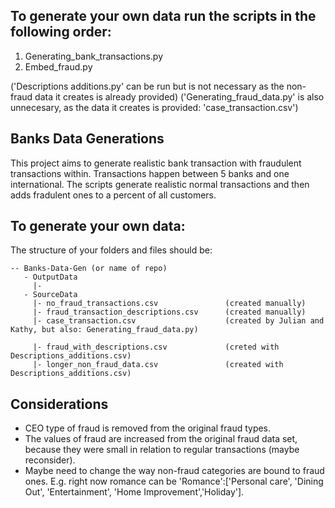 ## To generate your own data run the scripts in the following order:

1) Generating_bank_transactions.py
2) Embed_fraud.py

('Descriptions additions.py' can be run but is not necessary
       as the non-fraud data it creates is already provided)
('Generating_fraud_data.py' is also unnecesary, as the data it creates
      is provided: 'case_transaction.csv')

## Banks Data Generations

This project aims to generate realistic bank transaction with fraudulent transactions within. 
Transactions happen between 5 banks and one international. 
The scripts generate realistic normal transactions and then adds fradulent ones to a percent of all customers. 

## To generate your own data: 

The structure of your folders and files should be: 

    -- Banks-Data-Gen (or name of repo)
       - OutputData 
         |- 
       - SourceData 
         |- no_fraud_transactions.csv               (created manually)
         |- fraud_transaction_descriptions.csv      (created manually)
         |- case_transaction.csv                    (created by Julian and Kathy, but also: Generating_fraud_data.py)

         |- fraud_with_descriptions.csv             (creted with Descriptions_additions.csv)
         |- longer_non_fraud_data.csv               (created with Descriptions_additions.csv)





## Considerations 

- CEO type of fraud is removed from the original fraud types. 
- The values of fraud are increased from the original fraud data set, because they were small in relation to 
regular transactions (maybe reconsider). 
- Maybe need to change the way non-fraud categories are bound to fraud ones. E.g. right now romance can be 'Romance':['Personal care', 'Dining Out', 'Entertainment', 'Home Improvement','Holiday'].
